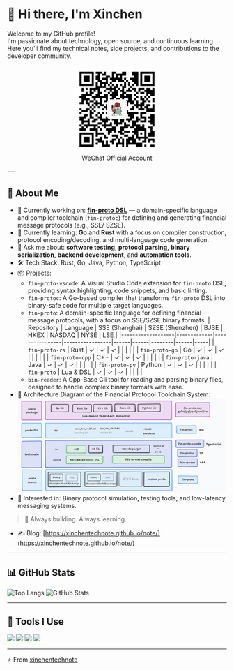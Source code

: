 # 👋 Hi there, I'm Xinchen

Welcome to my GitHub profile!  
I'm passionate about technology, open source, and continuous learning.  
Here you'll find my technical notes, side projects, and contributions to the developer community.

<p align="center">
  <img width="200" src="qrcode_for_xinchentechnote_258.jpg" alt="WeChat Official Account">
  <br>WeChat Official Account
</p>
---

## 🚀 About Me

- 🔭 Currently working on: [**fin-proto DSL**](https://github.com/xinchentechnote/fin-protoc) — a domain-specific language and compiler toolchain (`fin-protoc`) for defining and generating financial message protocols (e.g., SSE/ SZSE).
- 🌱 Currently learning: **Go** and **Rust** with a focus on compiler construction, protocol encoding/decoding, and multi-language code generation.
- 💬 Ask me about: **software testing**, **protocol parsing**, **binary serialization**, **backend development**, and **automation tools**.
- 🛠 Tech Stack: Rust, Go, Java, Python, TypeScript
- 📦 Projects:
  - `fin-proto-vscode`: A Visual Studio Code extension for `fin-proto` DSL, providing syntax highlighting, code snippets, and basic linting.
  - `fin-protoc`: A Go-based compiler that transforms `fin-proto` DSL into binary-safe code for multiple target languages.
  - `fin-proto`: A domain-specific language for defining financial message protocols, with a focus on SSE/SZSE binary formats.
    | Repository | Language | SSE (Shanghai) | SZSE (Shenzhen) | BJSE | HKEX | NASDAQ | NYSE | LSE |
    |-------------------|-------------|----------------|-----------------|------|------|--------|------|-----|
    | `fin-proto-rs` | Rust | ✓ | ✓ | ✓ | | | | |
    | `fin-proto-go` | Go | ✓ | ✓ | ✓ | | | | |
    | `fin-proto-cpp` | C++ | ✓ | ✓ | ✓ | | | | |
    | `fin-proto-java` | Java | ✓ | ✓ | ✓ | | | | |
    | `fin-proto-py` | Python | ✓ | ✓ | ✓ | | | | |
    | `fin-proto` | Lua & DSL | ✓ | ✓ | ✓ | | | | |
  - `bin-reader`: A Cpp-Base Cli tool for reading and parsing binary files, designed to handle complex binary formats with ease.
- 👀 Architecture Diagram of the Financial Protocol Toolchain System:
  <img src="image.png" />
- 🧪 Interested in: Binary protocol simulation, testing tools, and low-latency messaging systems.

> 🚧 Always building. Always learning.

- ✍️ Blog: [https://xinchentechnote.github.io/note/](https://xinchentechnote.github.io/note/)

---

## 📊 GitHub Stats

![Top Langs](https://github-readme-stats.vercel.app/api/top-langs/?username=xinchentechnote&layout=compact&hide=html,css)
![GitHub Stats](https://github-readme-stats.vercel.app/api?username=xinchentechnote&show_icons=true&theme=default)

---

## 🧰 Tools I Use

<img src="https://img.shields.io/badge/Code-Visual%20Studio%20Code-blue?logo=visualstudiocode&logoColor=white" />
<img src="https://img.shields.io/badge/Shell-Bash-blue?logo=gnubash&logoColor=white" />
<img src="https://img.shields.io/badge/OS-Ubuntu-orange?logo=ubuntu&logoColor=white" />
<img src="https://img.shields.io/badge/Containers-Docker-blue?logo=docker&logoColor=white" />

---

⭐️ From [xinchentechnote](https://github.com/xinchentechnote)
